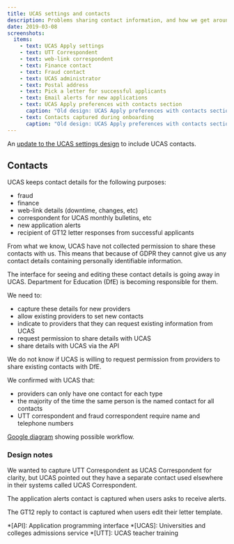 ```yaml
---
title: UCAS settings and contacts
description: Problems sharing contact information, and how we get around them
date: 2019-03-08
screenshots:
  items:
    - text: UCAS Apply settings
    - text: UTT Correspondent
    - text: web-link correspondent
    - text: Finance contact
    - text: Fraud contact
    - text: UCAS administrator
    - text: Postal address
    - text: Pick a letter for successful applicants
    - text: Email alerts for new applications
    - text: UCAS Apply preferences with contacts section
      caption: "Old design: UCAS Apply preferences with contacts section"
    - text: Contacts captured during onboarding
      caption: "Old design: UCAS Apply preferences with contacts section"
---
```


An [update to the UCAS settings design](/publish-teacher-training-courses/ucas-apply-preferences-2) to include UCAS contacts.

## Contacts

UCAS keeps contact details for the following purposes:

- fraud
- finance
- web-link details (downtime, changes, etc)
- correspondent for UCAS monthly bulletins, etc
- new application alerts
- recipient of GT12 letter responses from successful applicants

From what we know, UCAS have not collected permission to share these contacts with us. This means that because of GDPR they cannot give us any contact details containing personally identifiable information.

The interface for seeing and editing these contact details is going away in UCAS. Department for Education (DfE) is becoming responsible for them.

We need to:

- capture these details for new providers
- allow existing providers to set new contacts
- indicate to providers that they can request existing information from UCAS
- request permission to share details with UCAS
- share details with UCAS via the API

We do not know if UCAS is willing to request permission from providers to share existing contacts with DfE.

We confirmed with UCAS that:

- providers can only have one contact for each type
- the majority of the time the same person is the named contact for all contacts
- UTT correspondent and fraud correspondent require name and telephone numbers

[Google diagram](https://docs.google.com/drawings/d/1VByaLgK24Kt4ZFgYmdHGlxfRtI10KX24VHApCEsSHK4) showing possible workflow.

### Design notes

We wanted to capture UTT Correspondent as UCAS Correspondent for clarity, but UCAS pointed out they have a separate contact used elsewhere in their systems called UCAS Correspondent.

The application alerts contact is captured when users asks to receive alerts.

The GT12 reply to contact is captured when users edit their letter template.

*[API]: Application programming interface
*[UCAS]: Universities and colleges admissions service
*[UTT]: UCAS teacher training
